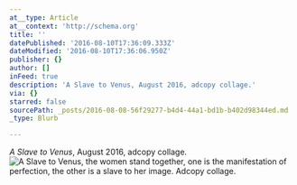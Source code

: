 ```yaml
---
at__type: Article
at__context: 'http://schema.org'
title: ''
datePublished: '2016-08-10T17:36:09.333Z'
dateModified: '2016-08-10T17:36:06.950Z'
publisher: {}
author: []
inFeed: true
description: 'A Slave to Venus, August 2016, adcopy collage.'
via: {}
starred: false
sourcePath: _posts/2016-08-08-56f29277-b4d4-44a1-bd1b-b402d98344ed.md
_type: Blurb

---
```

_A Slave to Venus_, August 2016, adcopy collage.
![A Slave to Venus, the women stand together, one is the manifestation of perfection, the other is a slave to her image. Adcopy collage.](https://the-grid-user-content.s3-us-west-2.amazonaws.com/829b8118-e408-44c9-b6a8-bdd976c61f41.jpg)